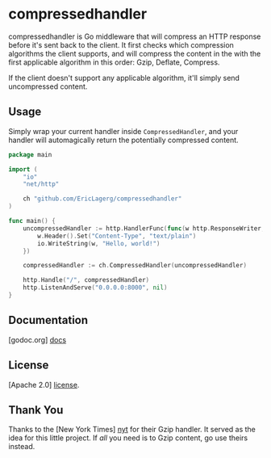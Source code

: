 compressedhandler
===================

compressedhandler is Go middleware that will compress an HTTP response
before it's sent back to the client. It first checks which compression
algorithms the client supports, and will compress the content in the
with the first applicable algorithm in this order: Gzip, Deflate, Compress.

If the client doesn't support any applicable algorithm, it'll simply send
uncompressed content.

## Usage

Simply wrap your current handler inside `CompressedHandler`, and your
handler will automagically return the potentially compressed content.

```go
package main

import (
	"io"
	"net/http"

	ch "github.com/EricLagerg/compressedhandler"
)

func main() {
	uncompressedHandler := http.HandlerFunc(func(w http.ResponseWriter, r *http.Request) {
		w.Header().Set("Content-Type", "text/plain")
		io.WriteString(w, "Hello, world!")
	})

	compressedHandler := ch.CompressedHandler(uncompressedHandler)

	http.Handle("/", compressedHandler)
	http.ListenAndServe("0.0.0.0:8000", nil)
}
```
## Documentation

[godoc.org] [docs]

## License

[Apache 2.0] [license].

## Thank You

Thanks to the [New York Times] [nyt] for their Gzip handler. It served as the idea for this little project.
If *all* you need is to Gzip content, go use theirs instead.


[docs]:     https://godoc.org/github.com/EricLagerg/compressedhandler
[license]:  https://github.com/EricLagerg/compressedhandler/blob/master/license.txt
[nyt]:      https://github.com/NYTimes/gziphandler

